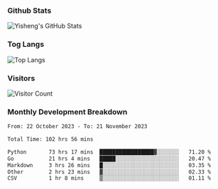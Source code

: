 ### Github Stats
![Yisheng's GitHub Stats](https://github-readme-stats-9qabuvhk1-gongyisheng.vercel.app/api?username=gongyisheng&count_private=true&show_icons=true)
### Tog Langs
![Top Langs](https://github-readme-stats-9qabuvhk1-gongyisheng.vercel.app/api/top-langs/?username=gongyisheng&layout=compact)
### Visitors
![Visitor Count](https://profile-counter.glitch.me/gongyisheng/count.svg)
### Monthly Development Breakdown
<!--START_SECTION:waka-->

```txt
From: 22 October 2023 - To: 21 November 2023

Total Time: 102 hrs 56 mins

Python       73 hrs 17 mins  █████████████████▓░░░░░░░   71.20 %
Go           21 hrs 4 mins   █████░░░░░░░░░░░░░░░░░░░░   20.47 %
Markdown     3 hrs 26 mins   █░░░░░░░░░░░░░░░░░░░░░░░░   03.35 %
Other        2 hrs 23 mins   ▓░░░░░░░░░░░░░░░░░░░░░░░░   02.33 %
CSV          1 hr 8 mins     ▒░░░░░░░░░░░░░░░░░░░░░░░░   01.11 %
```

<!--END_SECTION:waka-->
